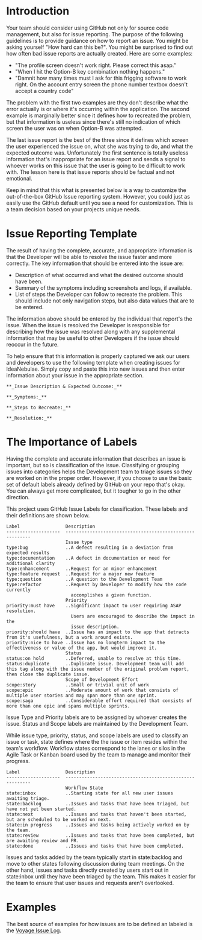 # Introduction
Your team should consider using GitHub not only for source code management, but also for issue reporting. The purpose of the following guidelines is to provide guidance on how to report an issue. You might be asking yourself "How hard can this be?". You might be surprised to find out how often bad issue reports are actually created. Here are some examples:

- "The profile screen doesn't work right. Please correct this asap."
- "When I hit the Option-B key combination nothing happens."
- "Damnit how many times must I ask for this frigging software to work right. On the account entry screen the phone number textbox doesn't accept a country code"

The problem with the first two examples are they don't describe what the error actually is or where it's occurring within the application. The second example is marginally better since it defines how to recreated the problem, but that information is useless since there's still no indication of which screen the user was on when Option-B was attempted.

The last issue report is the best of the three since it defines which screen the user experienced the issue on, what she was trying to do, and what the expected outcome was. Unfortunately the first sentence is totally useless information that's inappropriate for an issue report and sends a signal to whoever works on this issue that the user is going to be difficult to work with. The lesson here is that issue reports should be factual and not emotional.

Keep in mind that this what is presented below is a way to customize the out-of-the-box GitHub Issue reporting system. However, you could just as easily use the GitHub default until you see a need for customization. This is a team decision based on your projects unique needs. 

# Issue Reporting Template
The result of having the complete, accurate, and appropriate information is that the Developer will be able to resolve the issue faster and more correctly. The key information that should be entered into the issue are:

- Description of what occurred and what the desired outcome should have been.
- Summary of the symptoms including screenshots and logs, if available.
- List of steps the Developer can follow to recreate the problem. This should include not only navigation steps, but also data values that are to be entered. 

The information above should be entered by the individual that report's the issue. When the issue is resolved the Developer is responsible for describing how the issue was resolved along with any supplemental information that may be useful to other Developers if the issue should reoccur in the future.

To help ensure that this information is properly captured we ask our users and developers to use the following template when creating issues for IdeaNebulae. Simply copy and paste this into new issues and then enter information about your issue in the appropriate section.
```
**_Issue Description & Expected Outcome:_** 

**_Symptoms:_**

**_Steps to Recreate:_** 

**_Resolution:_** 
```
# The Importance of Labels
Having the complete and accurate information that describes an issue is important, but so is classification of the issue. Classifying or grouping issues into categories helps the Development team to triage issues so they are worked on in the proper order. However, if you choose to use the basic set of default labels already defined by GitHub on your repo that's okay. You can always get more complicated, but it tougher to go in the other direction. 

This project uses GitHub Issue Labels for classification. These labels and their definitions are shown below.
```
Label                 Description 
--------------------  ---------------------------------------------------------
                      Issue type
type:bug              ..A defect resulting in a deviation from expected results
type:documentation    ..A defect in documentation or need for additional clarity
type:enhancement      ..Request for an minor enhancement
type:feature request  ..Request for a major new feature
type:question         ..A question to the Development Team
type:refactor         ..Request by Developer to modify how the code currently
                        accomplishes a given function.
                      Priority
priority:must have    ..Significant impact to user requiring ASAP resolution.
                        Users are encouraged to describe the impact in the
                        issue description.
priority:should have  ..Issue has an impact to the app that detracts from it's usefulness, but a work around exists.
priority:nice to have ..Issue has no longterm impact to the effectiveness or value of the app, but would improve it.
                      Status
status:on hold        ..Deferred, unable to resolve at this time.
status:duplicate      ..Duplicate issue. Development team will add this tag along with the issue number of the original problem report, then close the duplicate issue.
                      Scope of Development Effort
scope:story           ..Small or trivial unit of work
scope:epic            ..Moderate amount of work that consists of multiple user stories and may span more than one sprint.
scope:saga            ..Considerable effort required that consists of more than one epic and spans multiple sprints.
```
Issue Type and Priority labels are to be assigned by whoever creates the issue. Status and Scope labels are maintained by the Development Team.

While issue type, priority, status, and scope labels are used to classify an issue or task, state defines where the the issue or item resides within the team's workflow. Workflow states correspond to the lanes or silos in the Agile Task or Kanban board used by the team to manage and monitor their progress.
```
Label                 Description 
--------------------  ---------------------------------------------------------
                      Workflow State
state:inbox           ..Starting state for all new user issues awaiting triage.
state:backlog         ..Issues and tasks that have been triaged, but have not yet been started.
state:next            ..Issues and tasks that haven't been started, but are scheduled to be worked on next.
state:in progress     ..Issues and tasks being actively worked on by the team.
state:review          ..Issues and tasks that have been completed, but are awaiting review and PR.
state:done            ..Issues and tasks that have been completed.
```
Issues and tasks added by the team typically start in state:backlog and move to other states following discussion during team meetings. On the other hand, issues and tasks directly created by users start out in state:inbox until they have been triaged by the team. This makes it easier for the team to ensure that user issues and requests aren't overlooked.

# Examples

The best source of examples for how issues are to be defined an labeled is the [Voyage Issue Log](https://github.com/Chingu-cohorts/voyage-wiki/issues).